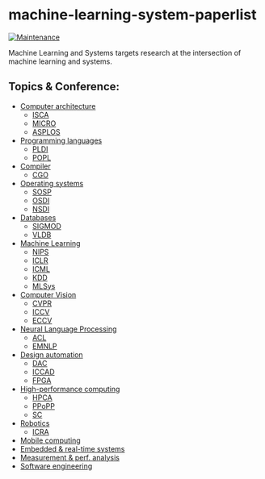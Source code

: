 # machine-learning-system-paperlist
[![Maintenance](https://img.shields.io/badge/Maintained%3F-YES-green.svg)](https://github.com/ybai62868/machine-learning-system-paperlist/graphs/commit-activity)

Machine Learning and Systems targets research at the intersection of machine learning and systems.
## Topics & Conference:
- [Computer architecture]()
	- [ISCA]()
	- [MICRO]()
	- [ASPLOS]()
- [Programming languages]()
	- [PLDI]()
	- [POPL]()
- [Compiler](https://github.com/ybai62868/machine-learning-system-paperlist/Compiler/main.md)
	- [CGO](https://dl.acm.org/conference/cgo)
- [Operating systems]()
	- [SOSP]()
	- [OSDI]()
	- [NSDI]()
- [Databases]()
	- [SIGMOD]()
	- [VLDB]()
- [Machine Learning]()
	- [NIPS]()
	- [ICLR]()
	- [ICML]()
	- [KDD]()
	- [MLSys]()
- [Computer Vision]()
	- [CVPR]()
	- [ICCV]()
	- [ECCV]()
- [Neural Language Processing]()
	- [ACL]()
	- [EMNLP]()
- [Design automation]()
	- [DAC]()
	- [ICCAD]()
	- [FPGA]()
- [High-performance computing]()
	- [HPCA]()
	- [PPoPP]()
	- [SC]()
- [Robotics]()
	- [ICRA]()
- [Mobile computing]() 
- [Embedded & real-time systems]()
- [Measurement & perf. analysis]()
- [Software engineering]()

